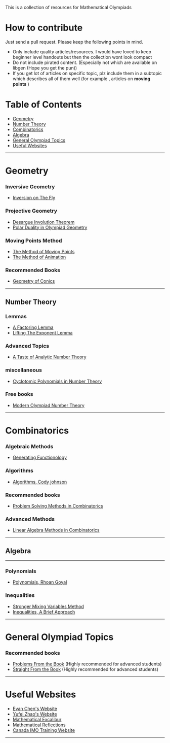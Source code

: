 This is a collection of resources for Mathematical Olympiads

# How to contribute
Just send a pull request. Please keep the following points in mind.
- Only include quality articles/resources. I would have loved to keep beginner level handouts
but then the collection wont look compact
- Do not include pirated content. (Especially not which are available on libgen (Hope you get the pun))
- If you get lot of articles on specific topic, plz include them in a subtopic which describes all of them well (for example , articles on **moving points** )

# Table of Contents

- [Geometry](#Geometry)
- [Number Theory](#Number-Theory)
- [Combinatorics](#combinatorics)
- [Algebra](#algebra)
- [General Olympiad Topics](#general-olympiad-topics)
- [Useful Websites](#useful-websites)
--------------------------
# Geometry

### Inversive Geometry

- [Inversion on The Fly](articles/Inversion.pdf)
### Projective Geometry

- [Desargue Involution Theorem](https://artofproblemsolving.com/community/q1h1509866p8957048)
- [Polar Duality in Olympiad Geometry](https://www.awesomemath.org/wp-pdf-files/math-reflections/mr-2020-03/mr_3_2020_polar_duality.pdf)

### Moving Points Method

- [The Method of Moving Points](articles/Moving_Points.pdf) 
- [The Method of Animation](https://artofproblemsolving.com/community/q1h1952595p13480666)

### Recommended Books
- [Geometry of Conics](https://www.amazon.com/Geometry-Conics-Mathematical-World-Akopyan/dp/0821843230)
----------------------------
## Number Theory

### Lemmas
- [A Factoring Lemma](articles/factor.pdf)
- [Lifting The Exponent Lemma](https://services.artofproblemsolving.com/download.php?id=YXR0YWNobWVudHMvMC9mL2I3NWVmM2MyZDRiYTFlN2EzMzQxMTI2ZmM3NTNjMTcxODFmNmYw&rn=TGlmdGluZyBUaGUgRXhwb25lbnQgLSBWZXJzaW9uIDUucGRm)

### Advanced Topics
- [A Taste of Analytic Number Theory](https://www.cmi.ac.in/~ayannath/olympiad-analytic-nt.pdf)

### miscellaneous
- [Cyclotomic Polynomials in Number Theory](https://services.artofproblemsolving.com/download.php?id=YXR0YWNobWVudHMvYy84LzMxZGEwZGU0MWYzYWQ3YzQ0Njk5M2FjMTY3MzQ1YmMzYjRmMTE4&rn=Q3ljbG90b21pYyBQb2x5bm9taWFscy5wZGY=)

### Free books
- [Modern Olympiad Number Theory](https://www.academia.edu/44512122/Modern_Olympiad_Number_Theory)
------------------------------
# Combinatorics

### Algebraic Methods
- [Generating Functionology](https://www2.math.upenn.edu/~wilf/gfologyLinked2.pdf)

### Algorithms
- [Algorithms, Cody johnson](https://people.bath.ac.uk/masgcs/algorithms.pdf)

### Recommended books
- [Problem Solving Methods in Combinatorics](https://www.amazon.in/Problem-Solving-Methods-Combinatorics-Approach-Olympiad/dp/3034805969)

### Advanced  Methods
- [Linear Algebra Methods in Combinatorics](https://people.cs.uchicago.edu/~laci/CLASS/HANDOUTS-COMB/BaFrNew.pdf)
--------------------------------
## Algebra
--------------------------------
### Polynomials

- [Polynomials, Rhoan Goyal](articles/Polynomials.pdf)
### Inequalities 

- [Stronger Mixing Variables Method](https://services.artofproblemsolving.com/download.php?id=YXR0YWNobWVudHMvYi83LzZiZjY1YTNkZGI5M2Y2YzgyMDRlZTFkNmJjMTI3N2NmMWI4OWVjLnBkZg==&rn=MjAwNl82X21peGluZy5wZGY=)
- [Inequalities, A Brief Approach](https://artofproblemsolving.com/community/q2h2450483p20373650)

--------------------------------
# General Olympiad Topics

### Recommended books
- [Problems From the Book](https://www.amazon.com/Problems-Book-Titu-Andreescu/dp/0979926904)  (Highly recommended for advanced students)
- [Straight From the Book](https://www.amazon.in/Straight-Book-1-Titu-Andreescu/dp/0979926939) (Highly recommended for advanced students)
---------------------------------
# Useful Websites
- [Evan Chen's Website](https://web.evanchen.cc/olympiad.html)
- [Yufei Zhao's Website](https://yufeizhao.com/olympiad/)
- [Mathematical Excalibur](https://www.math.hkust.edu.hk/excalibur/excalibur.htm)
- [Mathematical Reflections](https://www.awesomemath.org/mathematical-reflections/)
- [Canada IMO Training Website](https://sites.google.com/site/imocanada/)
---------------------------------